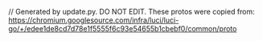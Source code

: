 // Generated by update.py. DO NOT EDIT.
These protos were copied from:
https://chromium.googlesource.com/infra/luci/luci-go/+/edee1de8cd7d78e1f5555f6c93e54655b1cbebf0/common/proto
